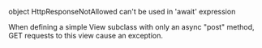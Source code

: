 object HttpResponseNotAllowed can't be used in 'await' expression

When defining a simple View subclass with only an async "post" method, GET requests to this view cause an exception.